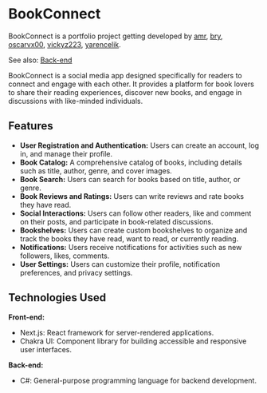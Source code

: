 # BookConnect

BookConnect is a portfolio project getting developed by [amr](https://github.com/amr8644), [bry](https://github.com/schierke444), [oscarvx00](https://github.com/oscarvx00), [vickyz223](https://github.com/vickyz223), [yarencelik](https://github.com/yarencelik).

See also: [Back-end](https://github.com/yarencelik/bookconnect-backend)

BookConnect is a social media app designed specifically for readers to connect and engage with each other. It provides a platform for book lovers to share their reading experiences, discover new books, and engage in discussions with like-minded individuals.

## Features

- **User Registration and Authentication:** Users can create an account, log in, and manage their profile.
- **Book Catalog:** A comprehensive catalog of books, including details such as title, author, genre, and cover images.
- **Book Search:** Users can search for books based on title, author, or genre.
- **Book Reviews and Ratings:** Users can write reviews and rate books they have read.
- **Social Interactions:** Users can follow other readers, like and comment on their posts, and participate in book-related discussions.
- **Bookshelves:** Users can create custom bookshelves to organize and track the books they have read, want to read, or currently reading.
- **Notifications:** Users receive notifications for activities such as new followers, likes, comments.
- **User Settings:** Users can customize their profile, notification preferences, and privacy settings.

## Technologies Used

**Front-end:**
- Next.js: React framework for server-rendered applications.
- Chakra UI: Component library for building accessible and responsive user interfaces.

**Back-end:**
- C#: General-purpose programming language for backend development.
